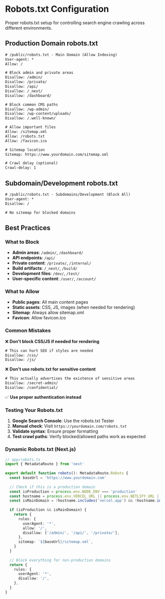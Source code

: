 # Robots.txt Configuration

Proper robots.txt setup for controlling search engine crawling across different environments.

## Production Domain robots.txt

```txt
# /public/robots.txt - Main Domain (Allow Indexing)
User-agent: *
Allow: /

# Block admin and private areas
Disallow: /admin/
Disallow: /private/
Disallow: /api/
Disallow: /_next/
Disallow: /dashboard/

# Block common CMS paths
Disallow: /wp-admin/
Disallow: /wp-content/uploads/
Disallow: /.well-known/

# Allow important files
Allow: /sitemap.xml
Allow: /robots.txt
Allow: /favicon.ico

# Sitemap location
Sitemap: https://www.yourdomain.com/sitemap.xml

# Crawl delay (optional)
Crawl-delay: 1
```

## Subdomain/Development robots.txt

```txt
# /public/robots.txt - Subdomains/Development (Block All)
User-agent: *
Disallow: /

# No sitemap for blocked domains
```

## Best Practices

### What to Block

- **Admin areas**: `/admin/`, `/dashboard/`
- **API endpoints**: `/api/`
- **Private content**: `/private/`, `/internal/`
- **Build artifacts**: `/_next/`, `/build/`
- **Development files**: `/dev/`, `/test/`
- **User-specific content**: `/user/`, `/account/`

### What to Allow

- **Public pages**: All main content pages
- **Static assets**: CSS, JS, images (when needed for rendering)
- **Sitemap**: Always allow sitemap.xml
- **Favicon**: Allow favicon.ico

### Common Mistakes

❌ **Don't block CSS/JS if needed for rendering**
```txt
# This can hurt SEO if styles are needed
Disallow: /css/
Disallow: /js/
```

❌ **Don't use robots.txt for sensitive content**
```txt
# This actually advertises the existence of sensitive areas
Disallow: /secret-admin/
Disallow: /confidential/
```

✅ **Use proper authentication instead**

### Testing Your Robots.txt

1. **Google Search Console**: Use the robots.txt Tester
2. **Manual check**: Visit `https://yourdomain.com/robots.txt`
3. **Validate syntax**: Ensure proper formatting
4. **Test crawl paths**: Verify blocked/allowed paths work as expected

### Dynamic Robots.txt (Next.js)

```typescript
// app/robots.ts
import { MetadataRoute } from 'next'
 
export default function robots(): MetadataRoute.Robots {
  const baseUrl = 'https://www.yourdomain.com'
  
  // Check if this is a production domain
  const isProduction = process.env.NODE_ENV === 'production'
  const hostname = process.env.VERCEL_URL || process.env.NETLIFY_URL || ''
  const isMainDomain = !hostname.includes('vercel.app') && !hostname.includes('netlify.app')
  
  if (isProduction && isMainDomain) {
    return {
      rules: {
        userAgent: '*',
        allow: '/',
        disallow: ['/admin/', '/api/', '/private/'],
      },
      sitemap: `${baseUrl}/sitemap.xml`,
    }
  }
  
  // Block everything for non-production domains
  return {
    rules: {
      userAgent: '*',
      disallow: '/',
    },
  }
}
```